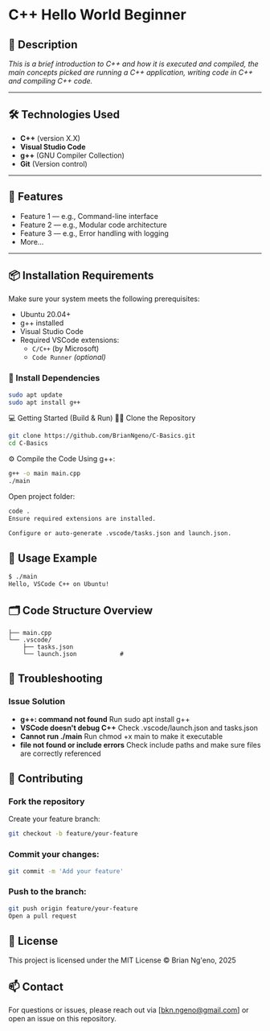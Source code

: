 # C++ Hello World Beginner

## 📘 Description

*This is a brief introduction to C++ and how it is executed and compiled,  the main concepts picked are running a C++ application, writing code in C++ and compiling C++ code.*

---

## 🛠️ Technologies Used

- **C++** (version X.X)
- **Visual Studio Code**
- **g++** (GNU Compiler Collection)
- **Git** (Version control)

---

## 🚀 Features

- Feature 1 — e.g., Command-line interface  
- Feature 2 — e.g., Modular code architecture  
- Feature 3 — e.g., Error handling with logging  
- More...

---

## 📦 Installation Requirements

Make sure your system meets the following prerequisites:

- Ubuntu 20.04+
- g++ installed
- Visual Studio Code
- Required VSCode extensions:
  - `C/C++` (by Microsoft)
  - `Code Runner` *(optional)*

### 🔧 Install Dependencies

```bash
sudo apt update
sudo apt install g++
```
💻 Getting Started (Build & Run)
🧑‍💻 Clone the Repository
```bash
git clone https://github.com/BrianNgeno/C-Basics.git
cd C-Basics
```
⚙️ Compile the Code
Using g++:

```bash
g++ -o main main.cpp
./main
```

Open project folder:

```bash
code .
Ensure required extensions are installed.

Configure or auto-generate .vscode/tasks.json and launch.json.

```
## 📝 Usage Example
```bash
$ ./main
Hello, VSCode C++ on Ubuntu!
```
## 🗂️ Code Structure Overview

```plaintext
├── main.cpp
└── .vscode/
    ├── tasks.json
    └── launch.json            # 
```

## 🧯 Troubleshooting
### Issue	Solution

- **g++: command not found**	Run sudo apt install g++
- **VSCode doesn't debug C++**	Check .vscode/launch.json and tasks.json
- **Cannot run ./main**	Run chmod +x main to make it executable
- **file not found or include errors**	Check include paths and make sure files are correctly referenced


## 🤝 Contributing
### Fork the repository

Create your feature branch:

```bash
git checkout -b feature/your-feature
```
### Commit your changes:

```bash
git commit -m 'Add your feature'
```
### Push to the branch:
```bash
git push origin feature/your-feature
Open a pull request
```
## 📄 License
This project is licensed under the MIT License
© Brian Ng'eno, 2025

## 📫 Contact
For questions or issues, please reach out via [bkn.ngeno@gmail.com] or open an issue on this repository.